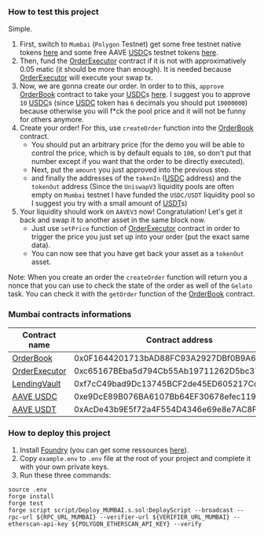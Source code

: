 ### How to test this project  
Simple.  
1. First, switch to `Mumbai` (`Polygon` Testnet) get some free testnet native tokens [here](https://faucet.polygon.technology/) and some free AAVE [USDC](https://mumbai.polygonscan.com/token/0xe9DcE89B076BA6107Bb64EF30678efec11939234)s testnet tokens [here](https://app.aave.com/faucet/?marketName=proto_mumbai_v3).
2. Then, fund the [OrderExecutor](https://mumbai.polygonscan.com/address/0xc65167BEba5d794Cb55Ab19711262D5bc379F653) contract if it is not with approximatively 0.05 matic (it should be more than enough). It is needed because [OrderExecutor](https://mumbai.polygonscan.com/address/0xc65167BEba5d794Cb55Ab19711262D5bc379F653) will execute your swap tx.
3. Now, we are gonna create our order. In order to to this, `approve` [OrderBook](https://mumbai.polygonscan.com/address/0x0F1644201713bAD88FC93A2927DBf0B9A6D421f3) contract to take your [USDC](https://mumbai.polygonscan.com/token/0xe9DcE89B076BA6107Bb64EF30678efec11939234)s [here](https://mumbai.polygonscan.com/token/0xe9DcE89B076BA6107Bb64EF30678efec11939234#writeContract). I suggest you to approve `10` [USDC](https://mumbai.polygonscan.com/token/0xe9DcE89B076BA6107Bb64EF30678efec11939234)s (since [USDC](https://mumbai.polygonscan.com/token/0xe9DcE89B076BA6107Bb64EF30678efec11939234) token has `6` decimals you should put `10000000`) because otherwise you will f*ck the pool price and it will not be funny for others anymore.
4. Create your order! For this, use `createOrder` function into the [OrderBook](https://mumbai.polygonscan.com/address/0x0F1644201713bAD88FC93A2927DBf0B9A6D421f3) contract.  
    - You should put an arbitrary price (for the demo you will be able to control the price, which is by default equals to `100`, so don't put that number except if you want that the order to be directly executed).
    - Next, put the `amount` you just approved into the previous step.
    - and finally the addresses of the `tokenIn` ([USDC](https://mumbai.polygonscan.com/token/0xe9DcE89B076BA6107Bb64EF30678efec11939234) address) and the `tokenOut` address (Since the `UniswapV3` liquidity pools are often empty on `Mumbai` testnet I have funded the `USDC/USDT` liquidity pool so I suggest you try with a small amount of [USDT](https://mumbai.polygonscan.com/token/0xAcDe43b9E5f72a4F554D4346e69e8e7AC8F352f0)s)
5. Your liquidity should work on `AAVEV3` now! Congratulation! Let's get it back and swap it to another asset in the same block now.
    - Just use `setPrice` function of [OrderExecutor](https://mumbai.polygonscan.com/address/0xc65167BEba5d794Cb55Ab19711262D5bc379F653) contract in order to trigger the price you just set up into your order (put the exact same data).
    - You can now see that you have get back your asset as a `tokenOut` asset.

Note: When you create an order the `createOrder` function will return you a nonce that you can use to check the state of the order as well of the `Gelato` task. You can check it with the `getOrder` function of the [OrderBook](https://mumbai.polygonscan.com/address/0x0F1644201713bAD88FC93A2927DBf0B9A6D421f3) contract.


### Mumbai contracts informations
| Contract name | Contract address | Contract Link |
| --------------- | --------------- | --------------- |
|[OrderBook](https://mumbai.polygonscan.com/address/0x0F1644201713bAD88FC93A2927DBf0B9A6D421f3)| 0x0F1644201713bAD88FC93A2927DBf0B9A6D421f3|https://mumbai.polygonscan.com/address/0x0F1644201713bAD88FC93A2927DBf0B9A6D421f3|
|[OrderExecutor](https://mumbai.polygonscan.com/address/0xc65167BEba5d794Cb55Ab19711262D5bc379F653)  | 0xc65167BEba5d794Cb55Ab19711262D5bc379F653|https://mumbai.polygonscan.com/address/0xc65167BEba5d794Cb55Ab19711262D5bc379F653|
|[LendingVault](https://mumbai.polygonscan.com/address/0xf7cC49bad9Dc13745BCF2de45ED605217Cdb7f72)| 0xf7cC49bad9Dc13745BCF2de45ED605217Cdb7f72|https://mumbai.polygonscan.com/address/0xf7cC49bad9Dc13745BCF2de45ED605217Cdb7f72|
|[AAVE USDC](https://mumbai.polygonscan.com/token/0xe9DcE89B076BA6107Bb64EF30678efec11939234)| 0xe9DcE89B076BA6107Bb64EF30678efec11939234|https://mumbai.polygonscan.com/token/0xe9DcE89B076BA6107Bb64EF30678efec11939234|
|[AAVE USDT](https://mumbai.polygonscan.com/token/0xAcDe43b9E5f72a4F554D4346e69e8e7AC8F352f0)| 0xAcDe43b9E5f72a4F554D4346e69e8e7AC8F352f0|https://mumbai.polygonscan.com/token/0xAcDe43b9E5f72a4F554D4346e69e8e7AC8F352f0|

### How to deploy this project 
1. Install [Foundry](https://github.com/foundry-rs/foundry) (you can get some ressources [here](https://book.getfoundry.sh/)).
2. Copy `example.env` to `.env` file at the root of your project and complete it with your own private keys.
3. Run these three commands:
```
source .env
forge install
forge test
forge script script/Deploy_MUMBAI.s.sol:DeployScript --broadcast --rpc-url ${RPC_URL_MUMBAI} --verifier-url ${VERIFIER_URL_MUMBAI} --etherscan-api-key ${POLYGON_ETHERSCAN_API_KEY} --verify
```